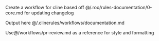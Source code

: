 Create a workflow for cline based off @/.roo/rules-documentation/0-core.md for updating changelog

Output here @/.clinerules/workflows/documentation.md

Use@/workflows/pr-review.md as a reference for style and formatting
